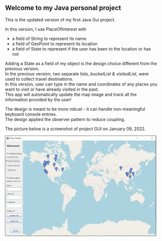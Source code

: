 ## Welcome to my Java personal project

This is the updated version of my first Java Gui project.   

In this version, I use PlaceOfInterest with
- a field of String to represent its name
- a field of GeoPoint to represent its location
- a field of State to represent if the user has been to the location or has not

Adding a State as a field of my object is the design choice different from the previous version.   
In the previous version, two separate lists, *bucketList & visitedList*, were used to collect travel destinations.  
In this version, user can type in the name and coordinates of any places you want to visit or have already visited in the past.   
This app will automatically update the map image and track all the information provided by the user!

The design is meant to be more robust - it can handle non-meaningful keyboard console entries.   
The design applied the observer pattern to reduce coupling. 

The picture below is a screenshot of project GUI on January 09, 2022.    
  
  
<img src="TravelApp_2022-09-05.jpg" alt="drawing" width="500"/>
